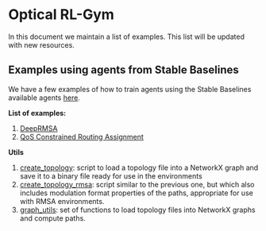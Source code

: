 # Optical RL-Gym

In this document we maintain a list of examples. This list will be updated with new resources.

## Examples using agents from Stable Baselines

We have a few examples of how to train agents using the Stable Baselines available agents [here](./stable_baselines/).

**List of examples:**

1. [DeepRMSA](./stable_baselines/DeepRMSA.ipynb)
2. [QoS Constrained Routing Assignment](./stable_baselines/QoSConstrainedRA.ipynb)

**Utils**

1. [create_topology](create_topology.py): script to load a topology file into a NetworkX graph and save it to a binary file ready for use in the environments
2. [create_topology_rmsa](create_topology_rmsa.py): script similar to the previous one, but which also includes modulation format properties of the paths, appropriate for use with RMSA environments.
3. [graph_utils](graph_utils.py): set of functions to load topology files into NetworkX graphs and compute paths.
